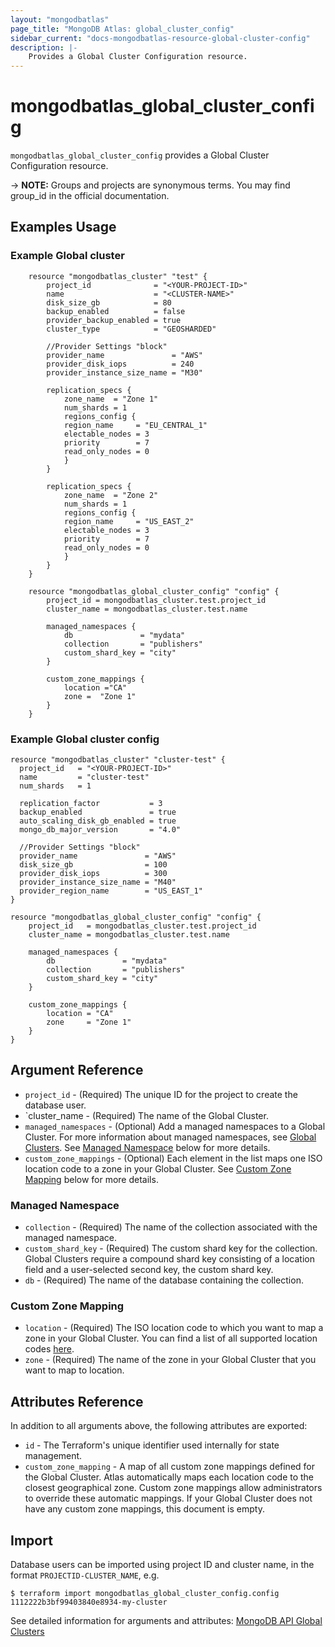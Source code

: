 ```yaml
---
layout: "mongodbatlas"
page_title: "MongoDB Atlas: global_cluster_config"
sidebar_current: "docs-mongodbatlas-resource-global-cluster-config"
description: |-
    Provides a Global Cluster Configuration resource.
---
```


# mongodbatlas_global_cluster_config

`mongodbatlas_global_cluster_config` provides a Global Cluster Configuration resource.


-> **NOTE:** Groups and projects are synonymous terms. You may find group_id in the official documentation.


## Examples Usage

### Example Global cluster

```hcl
	resource "mongodbatlas_cluster" "test" {
		project_id              = "<YOUR-PROJECT-ID>"
		name                    = "<CLUSTER-NAME>"
		disk_size_gb            = 80
		backup_enabled          = false
		provider_backup_enabled = true
		cluster_type            = "GEOSHARDED"

		//Provider Settings "block"
		provider_name               = "AWS"
		provider_disk_iops          = 240
		provider_instance_size_name = "M30"

		replication_specs {
			zone_name  = "Zone 1"
			num_shards = 1
			regions_config {
			region_name     = "EU_CENTRAL_1"
			electable_nodes = 3
			priority        = 7
			read_only_nodes = 0
			}
		}

		replication_specs {
			zone_name  = "Zone 2"
			num_shards = 1
			regions_config {
			region_name     = "US_EAST_2"
			electable_nodes = 3
			priority        = 7
			read_only_nodes = 0
			}
		}
	}

	resource "mongodbatlas_global_cluster_config" "config" {
		project_id = mongodbatlas_cluster.test.project_id
		cluster_name = mongodbatlas_cluster.test.name

		managed_namespaces {
			db 				 = "mydata"
			collection 		 = "publishers"
			custom_shard_key = "city"
		}

		custom_zone_mappings {
			location ="CA"
			zone =  "Zone 1"
		}
	}
```

### Example Global cluster config

```hcl
resource "mongodbatlas_cluster" "cluster-test" {
  project_id   = "<YOUR-PROJECT-ID>"
  name         = "cluster-test"
  num_shards   = 1

  replication_factor           = 3
  backup_enabled               = true
  auto_scaling_disk_gb_enabled = true
  mongo_db_major_version       = "4.0"

  //Provider Settings "block"
  provider_name               = "AWS"
  disk_size_gb                = 100
  provider_disk_iops          = 300
  provider_instance_size_name = "M40"
  provider_region_name        = "US_EAST_1"
}

resource "mongodbatlas_global_cluster_config" "config" {
	project_id   = mongodbatlas_cluster.test.project_id
	cluster_name = mongodbatlas_cluster.test.name

	managed_namespaces {
		db               = "mydata"
		collection       = "publishers"
		custom_shard_key = "city"
	}

	custom_zone_mappings {
		location = "CA"
		zone     = "Zone 1"
	}
}
```


## Argument Reference

* `project_id` - (Required) The unique ID for the project to create the database user.
* `cluster_name - (Required) The name of the Global Cluster.
*  `managed_namespaces` - (Optional) Add a managed namespaces to a Global Cluster. For more information about managed namespaces, see [Global Clusters](https://docs.atlas.mongodb.com/reference/api/global-clusters/). See [Managed Namespace](#managed-namespace) below for more details.
*  `custom_zone_mappings` - (Optional) Each element in the list maps one ISO location code to a zone in your Global Cluster. See [Custom Zone Mapping](#custom-zone-mapping) below for more details.

### Managed Namespace

* `collection` -	(Required) The name of the collection associated with the managed namespace.
* `custom_shard_key` - (Required)	The custom shard key for the collection. Global Clusters require a compound shard key consisting of a location field and a user-selected second key, the custom shard key.
* `db` - (Required) The name of the database containing the collection.


### Custom Zone Mapping

* `location` - (Required) The ISO location code to which you want to map a zone in your Global Cluster. You can find a list of all supported location codes [here](https://cloud.mongodb.com/static/atlas/country_iso_codes.txt).
* `zone` - (Required) The name of the zone in your Global Cluster that you want to map to location.

## Attributes Reference

In addition to all arguments above, the following attributes are exported:

* `id` - The Terraform's unique identifier used internally for state management.
* `custom_zone_mapping` - A map of all custom zone mappings defined for the Global Cluster. Atlas automatically maps each location code to the closest geographical zone. Custom zone mappings allow administrators to override these automatic mappings. If your Global Cluster does not have any custom zone mappings, this document is empty.

## Import

Database users can be imported using project ID and cluster name, in the format `PROJECTID-CLUSTER_NAME`, e.g.

```
$ terraform import mongodbatlas_global_cluster_config.config 1112222b3bf99403840e8934-my-cluster
```

See detailed information for arguments and attributes: [MongoDB API Global Clusters](https://docs.atlas.mongodb.com/reference/api/global-clusters/)